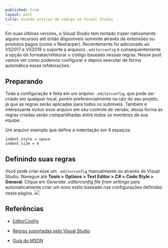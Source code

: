```yaml
---
published: true
layout: post
title: Usando estilos de código no Visual Studio
---
```


Em suas últimas versões, o Visual Studio tem tentado trazer nativamente alguns recursos até então disponíveis somente através de extensões ou produtos pagos (como o Resharper). Recentemente foi adicionado ao VS2017 e VS2019 o suporte a arquivos `.editorconfig` e consequentemente a opção de formatar/refatorar o código baseado nessas regras. Nesse post vamos ver como podemos configurar e depois executar de forma automática essas refatorações.

## Preparando
Toda a configuração é feita em um arquivo `.editorconfig`, que pode ser criado em qualquer local, porém preferencialmente na raiz do seu projeto, já que as regras serão aplicadas para todos os subníveis. Também é interessante incluir esse arquivo em seu controle de versão; dessa forma as regras criadas serão compartilhadas entre todos os membros de sua equipe.

Um arquivo exemplo que define a indentação em 4 espaços:
```
indent_style = space
indent_size = 4
```

## Definindo suas regras

Você pode criar esse um `.editorconfig` manualmente ou através do Visual Studio. Navegue até **Tools > Options > Text Editor > C# > Code Style > General**.
Clique em *Generate .editorconfig file from settings* para automaticamente criar um novo estilo baseado nas configurações definidas nesta página.
![]({{site.baseurl}}/https://docs.microsoft.com/en-us/visualstudio/ide/media/vs-2019/generate-editorconfig-file-small.png?view=vs-2019)


## Referências
- [EditorConfig](https://editorconfig.org)

- [Regras suportadas pelo Visual Studio](https://docs.microsoft.com/en-us/visualstudio/ide/editorconfig-code-style-settings-reference?view=vs-2019#convention-categories)

- [Guia do MSDN](https://docs.microsoft.com/en-us/visualstudio/ide/code-styles-and-code-cleanup)